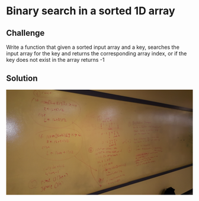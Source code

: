 # Binary search in a sorted 1D array

## Challenge
Write a function that given a sorted input array and a key, searches the input array for the key and returns the corresponding array index, or if the key does not exist in the array returns -1

## Solution
![solution](https://github.com/dsnowb/data-structures-and-algorithms/blob/binary-search/assets/03-binary-search.jpg)

